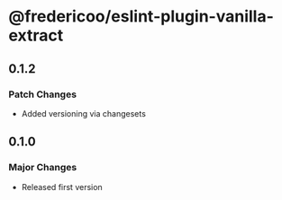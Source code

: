 # @fredericoo/eslint-plugin-vanilla-extract

## 0.1.2

### Patch Changes

- Added versioning via changesets

## 0.1.0

### Major Changes

- Released first version
